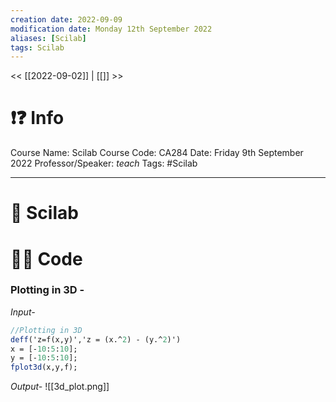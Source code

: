 ```yaml
---
creation date: 2022-09-09
modification date: Monday 12th September 2022
aliases: [Scilab]
tags: Scilab
---
```


<< [[2022-09-02]] | [[]] >>

# ❗❓ Info
Course Name: Scilab
Course Code: CA284
Date: Friday 9th September 2022
Professor/Speaker: *teach*
Tags: #Scilab 

---
# 📑 Scilab

# 👨‍💻 Code

### Plotting in 3D -

*Input-*
```scilab
//Plotting in 3D
deff('z=f(x,y)','z = (x.^2) - (y.^2)')
x = [-10:5:10];
y = [-10:5:10];
fplot3d(x,y,f);
```

*Output-*
 ![[3d_plot.png]]